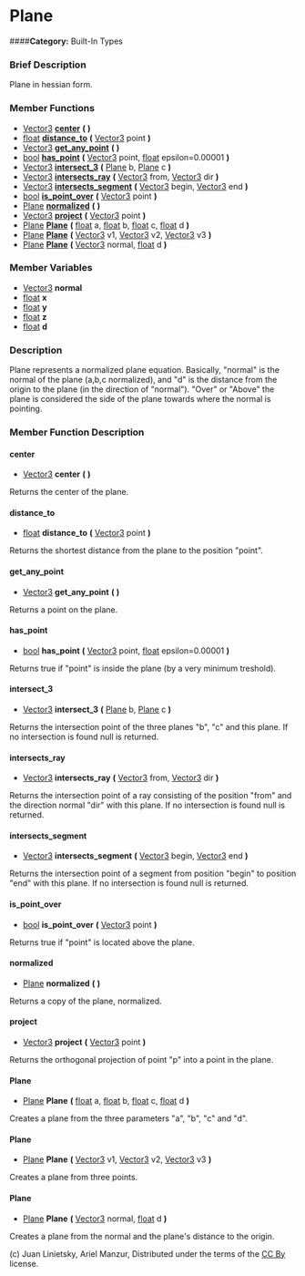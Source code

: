 #  Plane  
####**Category:** Built-In Types

###  Brief Description  
Plane in hessian form.

###  Member Functions 
  * [Vector3](class_vector3)  **[center](#center)**  **(** **)**
  * [float](class_float)  **[distance&#95;to](#distance_to)**  **(** [Vector3](class_vector3) point  **)**
  * [Vector3](class_vector3)  **[get&#95;any&#95;point](#get_any_point)**  **(** **)**
  * [bool](class_bool)  **[has&#95;point](#has_point)**  **(** [Vector3](class_vector3) point, [float](class_float) epsilon=0.00001  **)**
  * [Vector3](class_vector3)  **[intersect&#95;3](#intersect_3)**  **(** [Plane](class_plane) b, [Plane](class_plane) c  **)**
  * [Vector3](class_vector3)  **[intersects&#95;ray](#intersects_ray)**  **(** [Vector3](class_vector3) from, [Vector3](class_vector3) dir  **)**
  * [Vector3](class_vector3)  **[intersects&#95;segment](#intersects_segment)**  **(** [Vector3](class_vector3) begin, [Vector3](class_vector3) end  **)**
  * [bool](class_bool)  **[is&#95;point&#95;over](#is_point_over)**  **(** [Vector3](class_vector3) point  **)**
  * [Plane](class_plane)  **[normalized](#normalized)**  **(** **)**
  * [Vector3](class_vector3)  **[project](#project)**  **(** [Vector3](class_vector3) point  **)**
  * [Plane](class_plane)  **[Plane](#Plane)**  **(** [float](class_float) a, [float](class_float) b, [float](class_float) c, [float](class_float) d  **)**
  * [Plane](class_plane)  **[Plane](#Plane)**  **(** [Vector3](class_vector3) v1, [Vector3](class_vector3) v2, [Vector3](class_vector3) v3  **)**
  * [Plane](class_plane)  **[Plane](#Plane)**  **(** [Vector3](class_vector3) normal, [float](class_float) d  **)**

###  Member Variables  
  * [Vector3](class_vector3) **normal**
  * [float](class_float) **x**
  * [float](class_float) **y**
  * [float](class_float) **z**
  * [float](class_float) **d**

###  Description  
Plane represents a normalized plane equation. Basically, "normal" is the normal of the plane (a,b,c normalized), and "d" is the distance from the origin to the plane (in the direction of "normal"). "Over" or "Above" the plane is considered the side of the plane towards where the normal is pointing.

###  Member Function Description  

#### <a name="center">center</a>
  * [Vector3](class_vector3)  **center**  **(** **)**

Returns the center of the plane.

#### <a name="distance_to">distance_to</a>
  * [float](class_float)  **distance&#95;to**  **(** [Vector3](class_vector3) point  **)**

Returns the shortest distance from the plane to the position "point".

#### <a name="get_any_point">get_any_point</a>
  * [Vector3](class_vector3)  **get&#95;any&#95;point**  **(** **)**

Returns a point on the plane.

#### <a name="has_point">has_point</a>
  * [bool](class_bool)  **has&#95;point**  **(** [Vector3](class_vector3) point, [float](class_float) epsilon=0.00001  **)**

Returns true if "point" is inside the plane (by a very minimum treshold).

#### <a name="intersect_3">intersect_3</a>
  * [Vector3](class_vector3)  **intersect&#95;3**  **(** [Plane](class_plane) b, [Plane](class_plane) c  **)**

Returns the intersection point of the three planes "b", "c" and this plane. If no intersection is found null is returned.

#### <a name="intersects_ray">intersects_ray</a>
  * [Vector3](class_vector3)  **intersects&#95;ray**  **(** [Vector3](class_vector3) from, [Vector3](class_vector3) dir  **)**

Returns the intersection point of a ray consisting of the position "from" and the direction normal "dir" with this plane. If no intersection is found null is returned.

#### <a name="intersects_segment">intersects_segment</a>
  * [Vector3](class_vector3)  **intersects&#95;segment**  **(** [Vector3](class_vector3) begin, [Vector3](class_vector3) end  **)**

Returns the intersection point of a segment from position "begin" to position "end" with this plane. If no intersection is found null is returned.

#### <a name="is_point_over">is_point_over</a>
  * [bool](class_bool)  **is&#95;point&#95;over**  **(** [Vector3](class_vector3) point  **)**

Returns true if "point" is located above the plane.

#### <a name="normalized">normalized</a>
  * [Plane](class_plane)  **normalized**  **(** **)**

Returns a copy of the plane, normalized.

#### <a name="project">project</a>
  * [Vector3](class_vector3)  **project**  **(** [Vector3](class_vector3) point  **)**

Returns the orthogonal projection of point "p" into a point in the plane.

#### <a name="Plane">Plane</a>
  * [Plane](class_plane)  **Plane**  **(** [float](class_float) a, [float](class_float) b, [float](class_float) c, [float](class_float) d  **)**

Creates a plane from the three parameters "a", "b", "c" and "d".

#### <a name="Plane">Plane</a>
  * [Plane](class_plane)  **Plane**  **(** [Vector3](class_vector3) v1, [Vector3](class_vector3) v2, [Vector3](class_vector3) v3  **)**

Creates a plane from three points.

#### <a name="Plane">Plane</a>
  * [Plane](class_plane)  **Plane**  **(** [Vector3](class_vector3) normal, [float](class_float) d  **)**

Creates a plane from the normal and the plane's distance to the origin.


(c) Juan Linietsky, Ariel Manzur, Distributed under the terms of the [CC By](https://creativecommons.org/licenses/by/3.0/legalcode) license.
